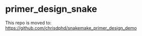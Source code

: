 # primer_design_snake
This repo is moved to:
https://github.com/chrisdphd/snakemake_primer_design_demo
